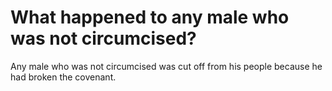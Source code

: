 # What happened to any male who was not circumcised?

Any male who was not circumcised was cut off from his people because he had broken the covenant.
